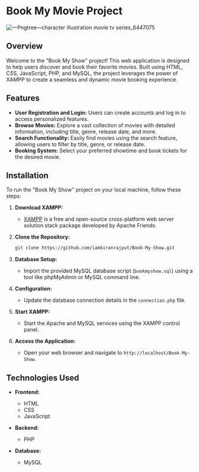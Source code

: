# Book My Movie Project

![—Pngtree—character illustration movie tv series_6447075](https://github.com/iamkiranrajput/Book-My-Show/assets/68410560/2e3e7fb8-481f-4e74-b88f-4f8e72cf6123)

## Overview

Welcome to the "Book My Show" project! This web application is designed to help users discover and book their favorite movies. Built using HTML, CSS, JavaScript, PHP, and MySQL, the project leverages the power of XAMPP to create a seamless and dynamic movie booking experience.

## Features

- **User Registration and Login:** Users can create accounts and log in to access personalized features.
- **Browse Movies:** Explore a vast collection of movies with detailed information, including title, genre, release date, and more.
- **Search Functionality:** Easily find movies using the search feature, allowing users to filter by title, genre, or release date.
- **Booking System:** Select your preferred showtime and book tickets for the desired movie.

## Installation

To run the "Book My Show" project on your local machine, follow these steps:

1. **Download XAMPP:**
   - [XAMPP](https://www.apachefriends.org/index.html) is a free and open-source cross-platform web server solution stack package developed by Apache Friends.

2. **Clone the Repository:**
   ```bash
   git clone https://github.com/iamkiranrajput/Book-My-Show.git
   ```

3. **Database Setup:**
   - Import the provided MySQL database script (`bookmyshow.sql`) using a tool like phpMyAdmin or MySQL command line.

4. **Configuration:**
   - Update the database connection details in the `connection.php` file.

5. **Start XAMPP:**
   - Start the Apache and MySQL services using the XAMPP control panel.

6. **Access the Application:**
   - Open your web browser and navigate to `http://localhost/Book-My-Show`.

## Technologies Used

- **Frontend:**
  - HTML
  - CSS
  - JavaScript

- **Backend:**
  - PHP

- **Database:**
  - MySQL
